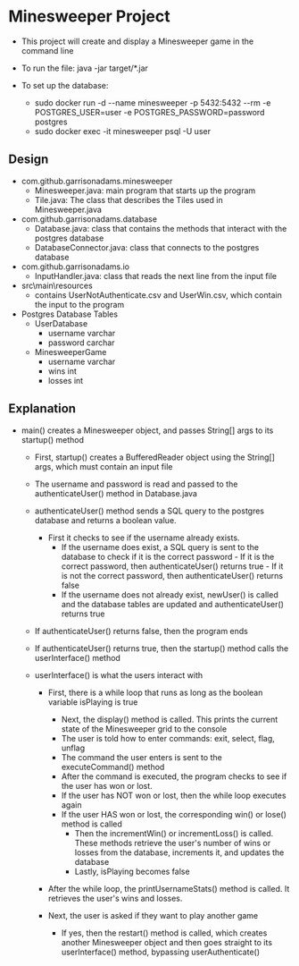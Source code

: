# Minesweeper Project
- This project will create and display a Minesweeper game in the command line

- To run the file:
    java -jar target/*.jar

- To set up the database:
    - sudo docker run -d --name minesweeper -p 5432:5432 --rm -e POSTGRES_USER=user -e POSTGRES_PASSWORD=password postgres
    - sudo docker exec -it minesweeper psql -U user

## Design
- com.github.garrisonadams.minesweeper
    - Minesweeper.java: main program that starts up the program
    - Tile.java: The class that describes the Tiles used in Minesweeper.java
- com.github.garrisonadams.database
    - Database.java: class that contains the methods that interact with the postgres database
    - DatabaseConnector.java: class that connects to the postgres database
- com.github.garrisonadams.io
    - InputHandler.java: class that reads the next line from the input file
- src\main\resources
    - contains UserNotAuthenticate.csv and UserWin.csv, which contain the input to the program
- Postgres Database Tables
    - UserDatabase
        - username varchar
        - password carchar
    - MinesweeperGame
        - username varchar
        - wins int
        - losses int

## Explanation
- main() creates a Minesweeper object, and passes String[] args to  its startup() method
    - First, startup() creates a BufferedReader object using the String[] args, which must contain an input file
    - The username and password is read and passed to the authenticateUser() method in Database.java

    - authenticateUser() method sends a SQL query to the postgres database and returns a boolean value.
        - First it checks to see if the username already exists.
            - If the username does exist, a SQL query is sent to the database to check if it is the correct password
                    - If it is the correct password, then authenticateUser() returns true
                    - If it is not the correct password, then authenticateUser() returns false
            - If the username does not already exist, newUser() is called and the database tables are updated and authenticateUser() returns true

    - If authenticateUser() returns false, then the program ends

    - If authenticateUser() returns true, then the startup() method calls the userInterface() method

    - userInterface() is what the users interact with
        - First, there is a while loop that runs as long as the boolean variable isPlaying is true
            - Next, the display() method is called. This prints the current state of the Minesweeper grid to the console
            - The user is told how to enter commands: exit, select, flag, unflag
            - The command the user enters is sent to the executeCommand() method
            - After the command is executed, the program checks to see if the user has won or lost.
            - If the user has NOT won or lost, then the while loop executes again
            - If the user HAS won or lost, the corresponding win() or lose() method is called
                - Then the incrementWin() or incrementLoss() is called. These methods retrieve the user's number of wins or losses from the database, increments it, and updates the database
                - Lastly, isPlaying becomes false

        - After the while loop, the printUsernameStats() method is called. It retrieves the user's wins and losses.
        - Next, the user is asked if they want to play another game
            - If yes, then the restart() method is called, which creates another Minesweeper object and then goes straight to its userInterface() method, bypassing userAuthenticate()
        
        